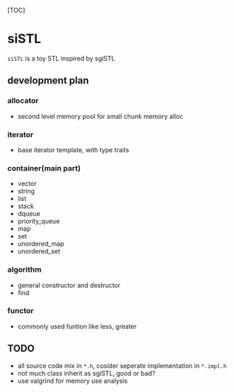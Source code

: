 [TOC]
# siSTL
`siSTL` is a toy STL inspired by sgiSTL

## development plan
### allocator
- second level memory pool for small chunk memory alloc

### iterator
- base iterator template, with type traits

### container(main part)
- vector
- string
- list
- stack
- dqueue
- priority_queue
- map
- set
- unordered_map
- unordered_set

### algorithm
- general constructor and destructor
- find

### functor
- commonly used funtion like less<T>, greater<T> 

## TODO
- all source code mix in `*.h`, cosider seperate implementation in `*.impl.h`
- not much class inherit as sgiSTL, good or bad?
- use valgrind for memory use analysis
